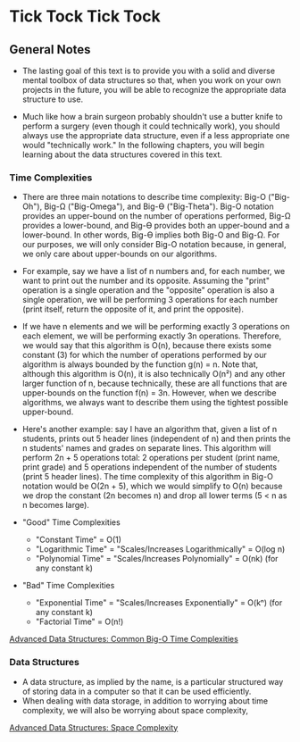 # Tick Tock Tick Tock

## General Notes

- The lasting goal of this text is to provide you with a solid and diverse mental toolbox of data structures so that, when you work on your own projects in the future, you will be able to recognize the appropriate data structure to use.

- Much like how a brain surgeon probably shouldn't use a butter knife to perform a surgery (even though it could technically work), you should always use the appropriate data structure, even if a less appropriate one would "technically work." In the following chapters, you will begin learning about the data structures covered in this text.

### Time Complexities
- There are three main notations to describe time complexity: Big-O ("Big-Oh"), Big-Ω ("Big-Omega"), and Big-ϴ ("Big-Theta"). Big-O notation provides an upper-bound on the number of operations performed, Big-Ω provides a lower-bound, and Big-ϴ provides both an upper-bound and a lower-bound. In other words, Big-ϴ implies both Big-O and Big-Ω. For our purposes, we will only consider Big-O notation because, in general, we only care about upper-bounds on our algorithms.
- For example, say we have a list of n numbers and, for each number, we want to print out the number and its opposite. Assuming the "print" operation is a single operation and the "opposite" operation is also a single operation, we will be performing 3 operations for each number (print itself, return the opposite of it, and print the opposite).
- If we have n elements and we will be performing exactly 3 operations on each element, we will be performing exactly 3n operations. Therefore, we would say that this algorithm is O(n), because there exists some constant (3) for which the number of operations performed by our algorithm is always bounded by the function g(n) = n.
Note that, although this algorithm is O(n), it is also technically O(n²) and any other larger function of n, because technically, these are all functions that are upper-bounds on the function f(n) = 3n. However, when we describe algorithms, we always want to describe them using the tightest possible upper-bound.
- Here's another example: say I have an algorithm that, given a list of n students, prints out 5 header lines (independent of n) and then prints the n students' names and grades on separate lines. This algorithm will perform 2n + 5 operations total: 2 operations per student (print name, print grade) and 5 operations independent of the number of students (print 5 header lines). The time complexity of this algorithm in Big-O notation would be O(2n + 5), which we would simplify to O(n) because we drop the constant (2n becomes n) and drop all lower terms (5 < n as n becomes large).

- "Good" Time Complexities
    - "Constant Time" = O(1)
    - "Logarithmic Time" = "Scales/Increases Logarithmically" = O(log n)
    - "Polynomial Time" = "Scales/Increases Polynomially" = O(nk) (for any constant k)

- "Bad" Time Complexities
    - "Exponential Time" = "Scales/Increases Exponentially" = O(kⁿ) (for any constant k)
    - "Factorial Time" = O(n!)

[Advanced Data Structures: Common Big-O Time Complexities](https://www.youtube.com/watch?v=InLKb4ama0o&t=36s)

### Data Structures

- A data structure, as implied by the name, is a particular structured way of storing data in a computer so that it can be used efficiently.
- When dealing with data storage, in addition to worrying about time complexity, we will also be worrying about space complexity,

[Advanced Data Structures: Space Complexity](https://www.youtube.com/watch?v=E3HJgHA2XZc)
